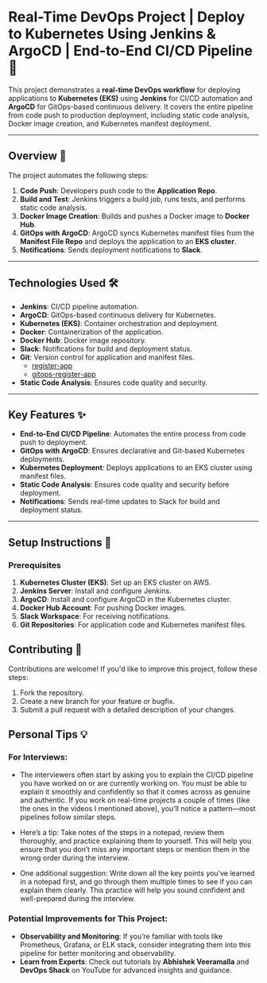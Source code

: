 # Real-Time DevOps Project | Deploy to Kubernetes Using Jenkins & ArgoCD | End-to-End CI/CD Pipeline 🚀

This project demonstrates a **real-time DevOps workflow** for deploying applications to **Kubernetes (EKS)** using **Jenkins** for CI/CD automation and **ArgoCD** for GitOps-based continuous delivery. It covers the entire pipeline from code push to production deployment, including static code analysis, Docker image creation, and Kubernetes manifest deployment.

---

## Overview 🌟

The project automates the following steps:
1. **Code Push**: Developers push code to the **Application Repo**.
2. **Build and Test**: Jenkins triggers a build job, runs tests, and performs static code analysis.
3. **Docker Image Creation**: Builds and pushes a Docker image to **Docker Hub**.
4. **GitOps with ArgoCD**: ArgoCD syncs Kubernetes manifest files from the **Manifest File Repo** and deploys the application to an **EKS cluster**.
5. **Notifications**: Sends deployment notifications to **Slack**.

---

## Technologies Used 🛠️

- **Jenkins**: CI/CD pipeline automation.
- **ArgoCD**: GitOps-based continuous delivery for Kubernetes.
- **Kubernetes (EKS)**: Container orchestration and deployment.
- **Docker**: Containerization of the application.
- **Docker Hub**: Docker image repository.
- **Slack**: Notifications for build and deployment status.
- **Git**: Version control for application and manifest files.
    - [register-app](https://github.com/sanjeev-saravanan/register-app.git)
    - [gitops-register-app](https://github.com/sanjeev-saravanan/gitops-register-app.git)
- **Static Code Analysis**: Ensures code quality and security.

---

## Key Features ✨

- **End-to-End CI/CD Pipeline**: Automates the entire process from code push to deployment.
- **GitOps with ArgoCD**: Ensures declarative and Git-based Kubernetes deployments.
- **Kubernetes Deployment**: Deploys applications to an EKS cluster using manifest files.
- **Static Code Analysis**: Ensures code quality and security before deployment.
- **Notifications**: Sends real-time updates to Slack for build and deployment status.

---

## Setup Instructions 📝

### Prerequisites

1. **Kubernetes Cluster (EKS)**: Set up an EKS cluster on AWS.
2. **Jenkins Server**: Install and configure Jenkins.
3. **ArgoCD**: Install and configure ArgoCD in the Kubernetes cluster.
4. **Docker Hub Account**: For pushing Docker images.
5. **Slack Workspace**: For receiving notifications.
6. **Git Repositories**: For application code and Kubernetes manifest files.

## Contributing 🤝

Contributions are welcome! If you'd like to improve this project, follow these steps:

1. Fork the repository.
2. Create a new branch for your feature or bugfix.
3. Submit a pull request with a detailed description of your changes.

## Personal Tips 💡

### For Interviews:
- The interviewers often start by asking you to explain the CI/CD pipeline you have worked on or are currently working on. You must be able to explain it smoothly and confidently so that it comes across as genuine and authentic. If you work on real-time projects a couple of times (like the ones in the videos I mentioned above), you’ll notice a pattern—most pipelines follow similar steps.

- Here’s a tip: Take notes of the steps in a notepad, review them thoroughly, and practice explaining them to yourself. This will help you ensure that you don’t miss any important steps or mention them in the wrong order during the interview.

- One additional suggestion: Write down all the key points you’ve learned in a notepad first, and go through them multiple times to see if you can explain them clearly. This practice will help you sound confident and well-prepared during the interview.

### Potential Improvements for This Project:
- **Observability and Monitoring**: If you’re familiar with tools like Prometheus, Grafana, or ELK stack, consider integrating them into this pipeline for better monitoring and observability.
- **Learn from Experts**: Check out tutorials by **Abhishek Veeramalla** and **DevOps Shack** on YouTube for advanced insights and guidance.

